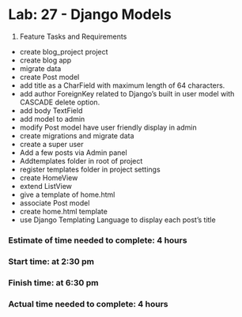 # Lab: 27 - Django Models
1) Feature Tasks and Requirements
- create blog_project project
- create blog app
- migrate data
- create Post model
- add title as a CharField with maximum length of 64 characters.
- add author ForeignKey related to Django’s built in user model with CASCADE delete option.
- add body TextField
- add model to admin
- modify Post model have user friendly display in admin
- create migrations and migrate data
- create a super user
- Add a few posts via Admin panel
- Addtemplates folder in root of project
- register templates folder in project settings
- create HomeView
- extend ListView
- give a template of home.html
- associate Post model
- create home.html template
- use Django Templating Language to display each post’s title

### Estimate of time needed to complete: 4 hours
### Start time: at 2:30 pm
### Finish time: at 6:30 pm
### Actual time needed to complete: 4 hours